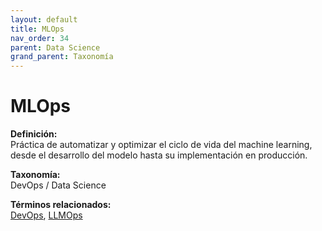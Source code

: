 ```yaml
---
layout: default
title: MLOps
nav_order: 34
parent: Data Science
grand_parent: Taxonomía
---
```


# MLOps

**Definición:**  
Práctica de automatizar y optimizar el ciclo de vida del machine learning, desde el desarrollo del modelo hasta su implementación en producción.

**Taxonomía:**  
DevOps / Data Science

**Términos relacionados:**  
[DevOps](https://maleniski.github.io/diccionario-angl-tec-mx/docs/taxonomia/devops-/-data-science/devops.html), [LLMOps](https://maleniski.github.io/diccionario-angl-tec-mx/docs/taxonomia/devops-/-data-science/llmops.html)
